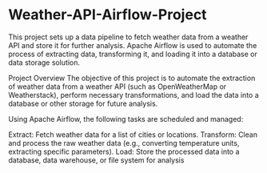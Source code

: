 # Weather-API-Airflow-Project

This project sets up a data pipeline to fetch weather data from a weather API and store it for further analysis. Apache Airflow is used to automate the process of extracting data, transforming it, and loading it into a database or data storage solution.

Project Overview
The objective of this project is to automate the extraction of weather data from a weather API (such as OpenWeatherMap or Weatherstack), perform necessary transformations, and load the data into a database or other storage for future analysis.

Using Apache Airflow, the following tasks are scheduled and managed:

Extract: Fetch weather data for a list of cities or locations.
Transform: Clean and process the raw weather data (e.g., converting temperature units, extracting specific parameters).
Load: Store the processed data into a database, data warehouse, or file system for analysis
